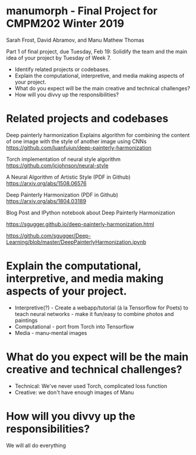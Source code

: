 # manumorph - Final Project for CMPM202 Winter 2019 
Sarah Frost, David Abramov, and Manu Mathew Thomas 

Part 1 of final project, due Tuesday, Feb 19: 
Solidify the team and the main idea of your project by Tuesday of Week 7. 
- Identify related projects or codebases. 
- Explain the computational, interpretive, and media making aspects of your project. 
- What do you expect will be the main creative and technical challenges? 
- How will you divvy up the responsibilities? 


# Related projects and codebases 
Deep painterly harmonization 
Explains algorithm for combining the content of one image with the style of another image using CNNs
https://github.com/luanfujun/deep-painterly-harmonization


Torch implementation of neural style algorithm
https://github.com/jcjohnson/neural-style


A Neural Algorithm of Artistic Style (PDF in Github)
https://arxiv.org/abs/1508.06576 

Deep Painterly Harmonization (PDF in Github)
https://arxiv.org/abs/1804.03189

Blog Post and IPython notebook about Deep Painterly Harmonization 

https://sgugger.github.io/deep-painterly-harmonization.html

https://github.com/sgugger/Deep-Learning/blob/master/DeepPainterlyHarmonization.ipynb

# Explain the computational, interpretive, and media making aspects of your project. 

- Interpretive(?) - Create a webapp/tutorial (à la Tensorflow for Poets) to teach neural networks - make it fun/easy to combine photos and paintings
- Computational - port from Torch into Tensorflow 
- Media - manu-mental images 

# What do you expect will be the main creative and technical challenges? 

- Technical: We've never used Torch, complicated loss function
- Creative: we don't have enough images of Manu 

# How will you divvy up the responsibilities? 

We will all do everything




